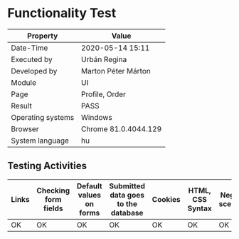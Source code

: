 ﻿# Functionality Test

| Property | Value |
| -- | -- |
| Date-Time | 2020-05-14 15:11 |
| Executed by | Urbán Regina |
|Developed by |Marton Péter Márton|
| Module | UI |
| Page | Profile, Order |
| Result |   PASS |
| Operating systems | Windows |
| Browser | Chrome 81.0.4044.129  |
| System language | hu |

## Testing Activities

| Links | Checking form fields | Default values on forms| Submitted data goes to the database | Cookies | HTML, CSS Syntax | Negative scenarios
|--| --|--|--|--|--| --|
|OK | OK| OK |OK|OK| OK |OK|

